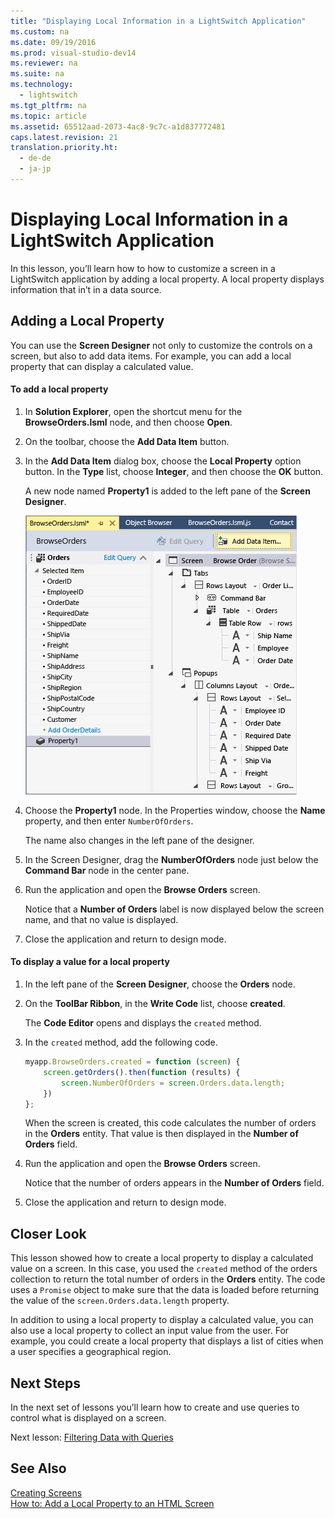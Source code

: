 ```yaml
---
title: "Displaying Local Information in a LightSwitch Application"
ms.custom: na
ms.date: 09/19/2016
ms.prod: visual-studio-dev14
ms.reviewer: na
ms.suite: na
ms.technology: 
  - lightswitch
ms.tgt_pltfrm: na
ms.topic: article
ms.assetid: 65512aad-2073-4ac8-9c7c-a1d837772481
caps.latest.revision: 21
translation.priority.ht: 
  - de-de
  - ja-jp
---
```

# Displaying Local Information in a LightSwitch Application
In this lesson, you’ll learn how to how to customize a screen in a LightSwitch application by adding a local property. A local property displays information that in’t in a data source.  
  
## Adding a Local Property  
 You can use the **Screen Designer** not only to customize the controls on a screen, but also to add data items. For example, you can add a local property that can display a calculated value.  
  
#### To add a local property  
  
1.  In **Solution Explorer**, open the shortcut menu for the **BrowseOrders.lsml** node, and then choose **Open**.  
  
2.  On the toolbar, choose the **Add Data Item** button.  
  
3.  In the **Add Data Item** dialog box, choose the **Local Property** option button. In the **Type** list, choose **Integer**, and then choose the **OK** button.  
  
     A new node named **Property1** is added to the left pane of the **Screen Designer**.  
  
     ![The local property Property1](../vs140/media/LS_Tour27.PNG "LS_Tour27")  
  
4.  Choose the **Property1** node. In the Properties window, choose the **Name** property, and then enter `NumberOfOrders`.  
  
     The name also changes in the left pane of the designer.  
  
5.  In the Screen Designer, drag the **NumberOfOrders** node just below the **Command Bar** node in the center pane.  
  
6.  Run the application and open the **Browse Orders** screen.  
  
     Notice that a **Number of Orders** label is now displayed below the screen name, and that no value is displayed.  
  
7.  Close the application and return to design mode.  
  
#### To display a value for a local property  
  
1.  In the left pane of the **Screen Designer**, choose the **Orders** node.  
  
2.  On the **ToolBar Ribbon**, in the **Write Code** list, choose **created**.  
  
     The **Code Editor** opens and displays the `created` method.  
  
3.  In the `created` method, add the following code.  
  
    ```javascript  
    myapp.BrowseOrders.created = function (screen) {  
        screen.getOrders().then(function (results) {  
            screen.NumberOfOrders = screen.Orders.data.length;  
        })  
    };  
    ```  
  
     When the screen is created, this code calculates the number of orders in the **Orders** entity. That value is then displayed in the **Number of Orders** field.  
  
4.  Run the application and open the **Browse Orders** screen.  
  
     Notice that the number of orders appears in the **Number of Orders** field.  
  
5.  Close the application and return to design mode.  
  
## Closer Look  
 This lesson showed how to create a local property to display a calculated value on a screen. In this case, you used the `created` method of the orders collection to return the total number of orders in the **Orders** entity. The code uses a `Promise` object to make sure that the data is loaded before returning the value of the `screen.Orders.data.length` property.  
  
 In addition to using a local property to display a calculated value, you can also use a local property to collect an input value from the user. For example, you could create a local property that displays a list of cities when a user specifies a geographical region.  
  
## Next Steps  
 In the next set of lessons you’ll learn how to create and use queries to control what is displayed on a screen.  
  
 Next lesson: [Filtering Data with Queries](../vs140/Filtering-Data-with-Queries-in-LightSwitch.md)  
  
## See Also  
 [Creating Screens](../vs140/Creating-Screens-in-LightSwitch.md)   
 [How to: Add a Local Property to an HTML Screen](../vs140/How-to--Add-a-Local-Property-to-an-HTML-Screen.md)